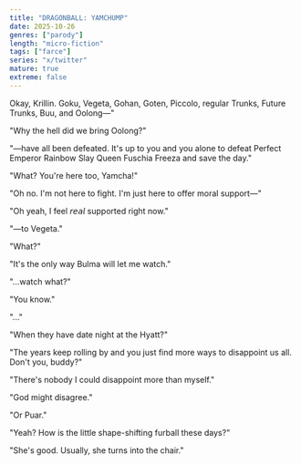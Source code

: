 ```yaml
---
title: "DRAGONBALL: YAMCHUMP"
date: 2025-10-26
genres: ["parody"]
length: "micro-fiction"
tags: ["farce"]
series: "x/twitter"
mature: true
extreme: false
---
```


Okay, Krillin. Goku, Vegeta, Gohan, Goten, Piccolo, regular Trunks, Future Trunks, Buu, and Oolong—"

"Why the hell did we bring Oolong?"

"—have all been defeated. It's up to you and you alone to defeat Perfect Emperor Rainbow Slay Queen Fuschia Freeza and save the day."

"What? You're here too, Yamcha!"

"Oh no. I'm not here to fight. I'm just here to offer moral support—"

"Oh yeah, I feel 𝘳𝘦𝘢𝘭 supported right now."

"—to Vegeta."

"What?"

"It's the only way Bulma will let me watch."

"...watch what?"

"You know."

"..."

"When they have date night at the Hyatt?"

"The years keep rolling by and you just find more ways to disappoint us all. Don't you, buddy?"

"There's nobody I could disappoint more than myself."

"God might disagree."

"Or Puar."

"Yeah? How is the little shape-shifting furball these days?"

"She's good. Usually, she turns into the chair."
